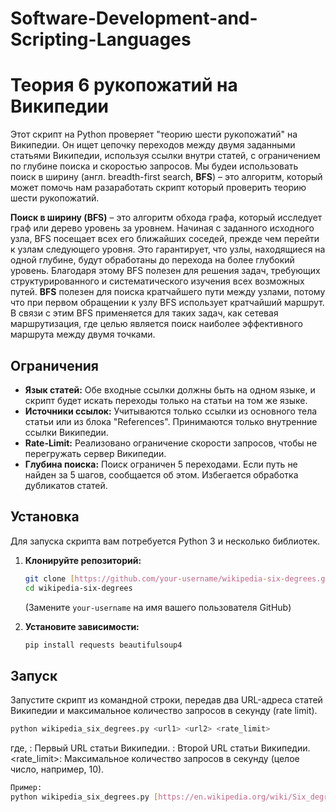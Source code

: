 # Software-Development-and-Scripting-Languages
# Теория 6 рукопожатий на Википедии

Этот скрипт на Python проверяет "теорию шести рукопожатий" на Википедии. Он ищет цепочку переходов между двумя заданными статьями Википедии, используя ссылки внутри статей, с ограничением по глубине поиска и скоростью запросов. Мы будеи использовать поиск в ширину (англ. breadth-first search, **BFS**) – это алгоритм, который может помочь нам разаработать скрипт который проверить теорию шести рукопожатий.

**Поиск в ширину (BFS)** – это алгоритм обхода графа, который исследует граф или дерево уровень за уровнем. Начиная с заданного исходного узла, BFS посещает всех его ближайших соседей, прежде чем перейти к узлам следующего уровня. Это гарантирует, что узлы, находящиеся на одной глубине, будут обработаны до перехода на более глубокий уровень. Благодаря этому BFS полезен для решения задач, требующих структурированного и систематического изучения всех возможных путей.
**BFS** полезен для поиска кратчайшего пути между узлами, потому что при первом обращении к узлу BFS использует кратчайший маршрут. В связи с этим BFS применяется для таких задач, как сетевая маршрутизация, где целью является поиск наиболее эффективного маршрута между двумя точками. 

## Ограничения

* **Язык статей:** Обе входные ссылки должны быть на одном языке, и скрипт будет искать переходы только на статьи на том же языке.
* **Источники ссылок:** Учитываются только ссылки из основного тела статьи или из блока "References". Принимаются только внутренние ссылки Википедии.
* **Rate-Limit:** Реализовано ограничение скорости запросов, чтобы не перегружать сервер Википедии.
* **Глубина поиска:** Поиск ограничен 5 переходами. Если путь не найден за 5 шагов, сообщается об этом. Избегается обработка дубликатов статей.

## Установка

Для запуска скрипта вам потребуется Python 3 и несколько библиотек.

1.  **Клонируйте репозиторий:**
    ```bash
    git clone [https://github.com/your-username/wikipedia-six-degrees.git](https://github.com/your-username/wikipedia-six-degrees.git)
    cd wikipedia-six-degrees
    ```
    (Замените `your-username` на имя вашего пользователя GitHub)

2.  **Установите зависимости:**
    ```bash
    pip install requests beautifulsoup4
    ```

## Запуск

Запустите скрипт из командной строки, передав два URL-адреса статей Википедии и максимальное количество запросов в секунду (rate limit).

```bash
python wikipedia_six_degrees.py <url1> <url2> <rate_limit>
```
где,
<url1>: Первый URL статьи Википедии.
<url2>: Второй URL статьи Википедии.
<rate_limit>: Максимальное количество запросов в секунду (целое число, например, 10).

```bash
Пример:
python wikipedia_six_degrees.py [https://en.wikipedia.org/wiki/Six_degrees_of_separation](https://en.wikipedia.org/wiki/Six_degrees_of_separation) [https://en.wikipedia.org/wiki/American_Broadcasting_Company](https://en.wikipedia.org/wiki/American_Broadcasting_Company) 10
